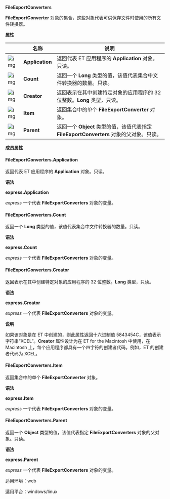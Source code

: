 **FileExportConverters**



**FileExportConverter** 对象的集合，这些对象代表可供保存文件时使用的所有文件转换器。

**属性**

|                                                              | 名称            | 说明                                                         |
| ------------------------------------------------------------ | --------------- | ------------------------------------------------------------ |
| ![img](https://qn.cache.wpscdn.cn/encs/doc/office_v19/gif/properties.gif) | **Application** | 返回代表 ET 应用程序的 **Application** 对象。只读。          |
| ![img](https://qn.cache.wpscdn.cn/encs/doc/office_v19/gif/properties.gif) | **Count**       | 返回一个 **Long** 类型的值，该值代表集合中文件转换器的数量。只读。 |
| ![img](https://qn.cache.wpscdn.cn/encs/doc/office_v19/gif/properties.gif) | **Creator**     | 返回表示在其中创建特定对象的应用程序的 32 位整数。**Long** 类型，只读。 |
| ![img](https://qn.cache.wpscdn.cn/encs/doc/office_v19/gif/properties.gif) | **Item**        | 返回集合中的单个 **FileExportConverter** 对象。              |
| ![img](https://qn.cache.wpscdn.cn/encs/doc/office_v19/gif/properties.gif) | **Parent**      | 返回一个 **Object** 类型的值，该值代表指定 **FileExportConverters** 对象的父对象。只读。 |

**成员属性**

#### **FileExportConverters.Application**

返回代表 ET 应用程序的 **Application** 对象。只读。

**语法**

**express.Application**

*express*   一个代表 **FileExportConverters** 对象的变量。

#### **FileExportConverters.Count**

返回一个 **Long** 类型的值，该值代表集合中文件转换器的数量。只读。

**语法**

**express.Count**

*express*   一个代表 **FileExportConverters** 对象的变量。

#### **FileExportConverters.Creator**

返回表示在其中创建特定对象的应用程序的 32 位整数。**Long** 类型，只读。

**语法**

**express.Creator**

*express*   一个代表 **FileExportConverters** 对象的变量。

**说明**

如果该对象是在 ET 中创建的，则此属性返回十六进制值 5843454C，该值表示字符串“XCEL”。**Creator** 属性设计为在 ET for the Macintosh 中使用，在 Macintosh 上，每个应用程序都具有一个四字符的创建者代码。例如，ET 的创建者代码为 XCEL。

#### **FileExportConverters.Item**

返回集合中的单个 **FileExportConverter** 对象。

**语法**

**express.Item**

*express*   一个代表 **FileExportConverters** 对象的变量。

#### **FileExportConverters.Parent**

返回一个 **Object** 类型的值，该值代表指定 **FileExportConverters** 对象的父对象。只读。

**语法**

**express.Parent**

*express*   一个代表 **FileExportConverters** 对象的变量。

适用环境：web

适用平台：windows/linux